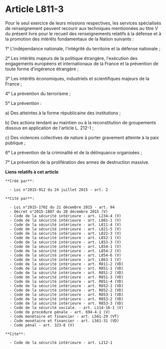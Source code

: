 # Article L811-3

Pour le seul exercice de leurs missions respectives, les services spécialisés de renseignement peuvent recourir aux
techniques mentionnées au titre V du présent livre pour le recueil des renseignements relatifs à la défense et à la promotion
des intérêts fondamentaux de la Nation suivants : 

1° L'indépendance nationale, l'intégrité du territoire et la défense nationale ; 

2° Les intérêts majeurs de la politique étrangère, l'exécution des engagements européens et internationaux de la France et la
prévention de toute forme d'ingérence étrangère ; 

3° Les intérêts économiques, industriels et scientifiques majeurs de la France ; 

4° La prévention du terrorisme ; 

5° La prévention : 

a) Des atteintes à la forme républicaine des institutions ; 

b) Des actions tendant au maintien ou à la reconstitution de groupements dissous en application de l'article L. 212-1 ; 

c) Des violences collectives de nature à porter gravement atteinte à la paix publique ; 

6° La prévention de la criminalité et de la délinquance organisées ; 

7° La prévention de la prolifération des armes de destruction massive.

**Liens relatifs à cet article**

	**Créé par**:

	  - Loi n°2015-912 du 24 juillet 2015 - art. 2

	**Cité par**:

	  - Loi n°2015-1702 du 21 décembre 2015 - art. 94
	  - Décret n°2015-1807 du 28 décembre 2015 (V)
	  - Code de la sécurité intérieure - art. L234-4 (V)
	  - Code de la sécurité intérieure - art. L801-1 (V)
	  - Code de la sécurité intérieure - art. L811-4 (V)
	  - Code de la sécurité intérieure - art. L821-5 (V)
	  - Code de la sécurité intérieure - art. L822-3 (V)
	  - Code de la sécurité intérieure - art. L852-1 (V)
	  - Code de la sécurité intérieure - art. L853-3 (V)
	  - Code de la sécurité intérieure - art. L854-1 (V)
	  - Code de la sécurité intérieure - art. L854-2 (V)
	  - Code de la sécurité intérieure - art. L854-6 (V)
	  - Code de la sécurité intérieure - art. L863-1 (V)
	  - Code de la sécurité intérieure - art. R811-2 (VD)
	  - Code de la sécurité intérieure - art. R851-1 (VD)
	  - Code de la sécurité intérieure - art. R851-2 (VD)
	  - Code de la sécurité intérieure - art. R851-3 (VD)
	  - Code de la sécurité intérieure - art. R851-4 (VD)
	  - Code de la sécurité intérieure - art. R852-1 (VD)
	  - Code de la sécurité intérieure - art. R852-2 (VD)
	  - Code de la sécurité intérieure - art. R853-1 (VD)
	  - Code de la sécurité intérieure - art. R853-2 (VD)
	  - Code de la sécurité intérieure - art. R853-3 (VD)
	  - Code de la sécurité sociale. - art. L114-16-1 (V)
	  - Code de procédure pénale - art. 694-4-1 (V)
	  - Code monétaire et financier - art. L561-29 (VT)
	  - Code monétaire et financier - art. L561-31 (VD)
	  - Code pénal - art. 323-8 (V)

	**Cite**:

	  - Code de la sécurité intérieure - art. L212-1

